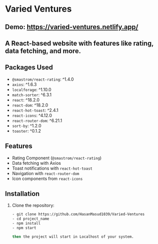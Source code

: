 # Varied Ventures
## Demo: https://varied-ventures.netlify.app/
## A React-based website with features like rating, data fetching, and more.

## Packages Used
- `@smastrom/react-rating`: ^1.4.0
- `axios`: ^1.6.3
- `localforage`: ^1.10.0
- `match-sorter`: ^6.3.1
- `react`: ^18.2.0
- `react-dom`: ^18.2.0
- `react-hot-toast`: ^2.4.1
- `react-icons`: ^4.12.0
- `react-router-dom`: ^6.21.1
- `sort-by`: ^1.2.0
- `toaster`: ^0.1.2

## Features

- Rating Component (`@smastrom/react-rating`)
- Data fetching with Axios
- Toast notifications with `react-hot-toast`
- Navigation with `react-router-dom`
- Icon components from `react-icons`

## Installation

1. Clone the repository:

   ```bash
   - git clone https://github.com/HasanMasud1039/Varied-Ventures
   - cd project_name
   - npm install
   - npm start

   then the project will start in Localhost of your system.

